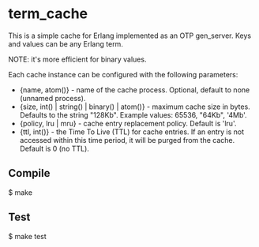 # term_cache

This is a simple cache for Erlang implemented as an OTP gen_server.
Keys and values can be any Erlang term.

NOTE: it's more efficient for binary values.

Each cache instance can be configured with the following parameters:

* {name, atom()} - name of the cache process. Optional, default to none (unnamed process).
* {size, int() | string() | binary() | atom()} - maximum cache size in bytes. Defaults to the string "128Kb". Example values: 65536, "64Kb", '4Mb'.
* {policy, lru | mru} - cache entry replacement policy. Default is 'lru'.
* {ttl, int()} - the Time To Live (TTL) for cache entries. If an entry is not accessed within this time period, it will be purged from the cache. Default is 0 (no TTL).

## Compile

$ make

## Test

$ make test
